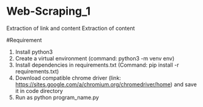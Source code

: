 # Web-Scraping_1
Extraction of link and content
Extraction of content

#Requirement
1. Install python3 
2. Create a virtual environment (command: python3 -m venv env)
3. Install dependencies in requirements.txt (Command: pip install -r requirements.txt)
4. Download compatible chrome driver (link: https://sites.google.com/a/chromium.org/chromedriver/home) and save it in code directory
5. Run as python program_name.py


